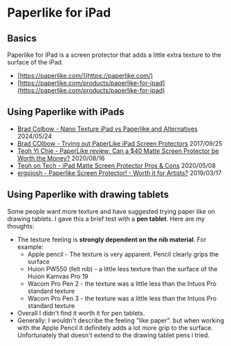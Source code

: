 # Paperlike for iPad

## Basics

Paperlike for iPad is a screen protector that adds a little extra texture to the surface of the iPad.

* [https://paperlike.com/](https://paperlike.com/)
* [https://paperlike.com/products/paperlike-for-ipad](https://paperlike.com/products/paperlike-for-ipad) &#x20;

## Using Paperlike with iPads

* [Brad Colbow - Nano Texture iPad vs Paperlike and Alternatives](https://www.youtube.com/watch?v=A4NUDHRVKbM) 2024/05/24&#x20;
* [Brad COlbow - Trying out PaperLike iPad Screen Protectors](https://www.youtube.com/watch?v=XXHMtY23zAg) 2017/09/25
* [Teoh Yi Chie - PaperLike review: Can a $40 Matte Screen Protector be Worth the Money?](https://www.youtube.com/watch?v=faYStZ3ipPI) 2020/08/16
* [Teoh on Tech - iPad Matte Screen Protector Pros & Cons](https://www.youtube.com/watch?v=sd1y-dE1tMg) 2020/05/08
* [ergojosh - Paperlike Screen Protector! - Worth it for Artists?](https://www.youtube.com/watch?v=gHUw7l2EX3s) 2019/03/17

## Using Paperlike with drawing tablets

Some people want more texture and have suggested trying paper like on drawing tablets. I gave this a  brief test with a **pen tablet**. Here are my thoughts:

* The texture feeling is **strongly dependent on the nib material**. For example:
  * Apple pencil - The texture is very apparent. Pencil clearly grips the surface
  * Huion PW550 (felt nib) - a little less texture than the surface of the Huion Kamvas Pro 19
  * Wacom Pro Pen 2 - the texture was a little less than the Intuos Pro standard texture
  * Wacom Pro Pen 3 - the texture was a little less than the Intuos Pro standard texture
* Overall I didn't find it worth it for pen tablets.
* Generally: I wouldn't describe the feeling "like paper". but when working with the Apple Pencil it definitely adds a lot more grip to the surface. Unfortunately that doesn't extend to the drawing tablet pens i tried.&#x20;

